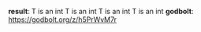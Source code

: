 **result**:
T is an int
T is an int
T is an int
T is an int
**godbolt**: https://godbolt.org/z/h5PrWvM7r